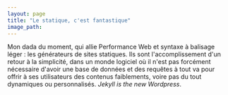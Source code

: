 ```yaml
---
layout: page
title: "Le statique, c'est fantastique"
image_path:
---
```


Mon dada du moment, qui allie Performance Web et syntaxe à balisage léger : les générateurs de sites statiques. Ils sont l'accomplissement d'un retour à la simplicité, dans un monde logiciel où il n'est pas forcément nécessaire d'avoir une base de données et des requêtes à tout va pour offrir à ses utilisateurs des contenus faiblements, voire pas du tout dynamiques ou personnalisés. <i lang="en">Jekyll is the new Wordpress</i>.
